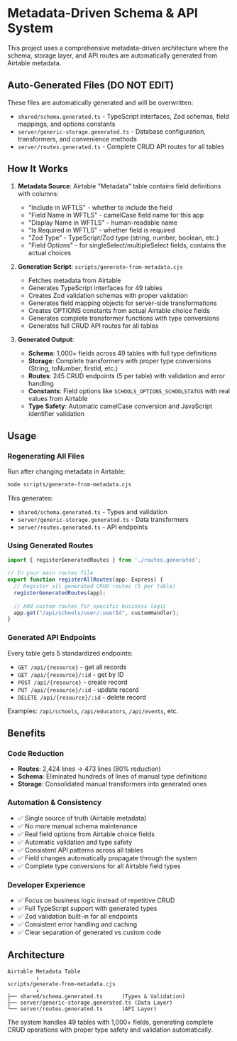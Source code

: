 # Metadata-Driven Schema & API System

This project uses a comprehensive metadata-driven architecture where the schema, storage layer, and API routes are automatically generated from Airtable metadata.

## Auto-Generated Files (DO NOT EDIT)

These files are automatically generated and will be overwritten:

- `shared/schema.generated.ts` - TypeScript interfaces, Zod schemas, field mappings, and options constants
- `server/generic-storage.generated.ts` - Database configuration, transformers, and convenience methods  
- `server/routes.generated.ts` - Complete CRUD API routes for all tables

## How It Works

1. **Metadata Source**: Airtable "Metadata" table contains field definitions with columns:
   - "Include in WFTLS" - whether to include the field
   - "Field Name in WFTLS" - camelCase field name for this app
   - "Display Name in WFTLS" - human-readable name
   - "Is Required in WFTLS" - whether field is required
   - "Zod Type" - TypeScript/Zod type (string, number, boolean, etc.)
   - "Field Options" - for singleSelect/multipleSelect fields, contains the actual choices

2. **Generation Script**: `scripts/generate-from-metadata.cjs`
   - Fetches metadata from Airtable
   - Generates TypeScript interfaces for 49 tables
   - Creates Zod validation schemas with proper validation
   - Generates field mapping objects for server-side transformations
   - Creates OPTIONS constants from actual Airtable choice fields
   - Generates complete transformer functions with type conversions
   - Generates full CRUD API routes for all tables

3. **Generated Output**:
   - **Schema**: 1,000+ fields across 49 tables with full type definitions
   - **Storage**: Complete transformers with proper type conversions (String, toNumber, firstId, etc.)
   - **Routes**: 245 CRUD endpoints (5 per table) with validation and error handling
   - **Constants**: Field options like `SCHOOLS_OPTIONS_SCHOOLSTATUS` with real values from Airtable
   - **Type Safety**: Automatic camelCase conversion and JavaScript identifier validation

## Usage

### Regenerating All Files
Run after changing metadata in Airtable:

```bash
node scripts/generate-from-metadata.cjs
```

This generates:
- `shared/schema.generated.ts` - Types and validation
- `server/generic-storage.generated.ts` - Data transformers  
- `server/routes.generated.ts` - API endpoints

### Using Generated Routes
```typescript
import { registerGeneratedRoutes } from './routes.generated';

// In your main routes file
export function registerAllRoutes(app: Express) {
  // Register all generated CRUD routes (5 per table)
  registerGeneratedRoutes(app);
  
  // Add custom routes for specific business logic
  app.get("/api/schools/user/:userId", customHandler);
}
```

### Generated API Endpoints
Every table gets 5 standardized endpoints:
- `GET /api/{resource}` - get all records
- `GET /api/{resource}/:id` - get by ID  
- `POST /api/{resource}` - create record
- `PUT /api/{resource}/:id` - update record
- `DELETE /api/{resource}/:id` - delete record

Examples: `/api/schools`, `/api/educators`, `/api/events`, etc.

## Benefits

### Code Reduction
- **Routes**: 2,424 lines → 473 lines (80% reduction)
- **Schema**: Eliminated hundreds of lines of manual type definitions
- **Storage**: Consolidated manual transformers into generated ones

### Automation & Consistency  
- ✅ Single source of truth (Airtable metadata)
- ✅ No more manual schema maintenance
- ✅ Real field options from Airtable choice fields
- ✅ Automatic validation and type safety
- ✅ Consistent API patterns across all tables
- ✅ Field changes automatically propagate through the system
- ✅ Complete type conversions for all Airtable field types

### Developer Experience
- ✅ Focus on business logic instead of repetitive CRUD
- ✅ Full TypeScript support with generated types
- ✅ Zod validation built-in for all endpoints  
- ✅ Consistent error handling and caching
- ✅ Clear separation of generated vs custom code

## Architecture

```
Airtable Metadata Table
         ↓
scripts/generate-from-metadata.cjs
         ↓
├── shared/schema.generated.ts      (Types & Validation)
├── server/generic-storage.generated.ts (Data Layer)
└── server/routes.generated.ts      (API Layer)
```

The system handles 49 tables with 1,000+ fields, generating complete CRUD operations with proper type safety and validation automatically.
